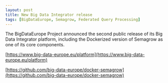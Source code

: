 ```yaml
---
layout: post
title: New Big Data Integrator release
tags: [BigDataEurope, Semagrow, Federated Query Processing]
---
```


The BigDataEurope Project announced the second public release of its
Big Data Integrator platform, including the Dockerized version of
Semagrow as one of its core components.

[https://www.big-data-europe.eu/platform](https://www.big-data-europe.eu/platform)

[https://github.com/big-data-europe/docker-semagrow](https://github.com/big-data-europe/docker-semagrow)
